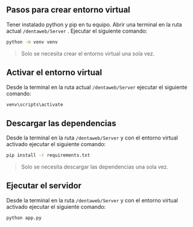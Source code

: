 ## Pasos para crear entorno virtual

Tener instalado python y pip en tu equipo.
Abrir una terminal en la ruta actual `/dentaweb/Server` .
Ejecutar el siguiente comando:

```cmd
python -m venv venv
```

> Solo se necesita crear el entorno virtual una sola vez.

## Activar el entorno virtual

Desde la terminal en la ruta actual `/dentaweb/Server` ejecutar el siguiente comando:

```cmd
venv\scripts\activate
```

## Descargar las dependencias

Desde la terminal en la ruta `/dentaweb/Server` y con el entorno virtual activado ejecutar el siguiente comando:

```cmd
pip install -r requirements.txt
```

> Solo se necesita descargar las dependencias una sola vez.
## Ejecutar el servidor

Desde la terminal en la ruta `/dentaweb/Server` y con el entorno virtual activado ejecutar el siguiente comando:

```cmd
python app.py
```


